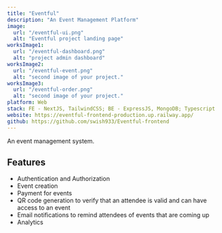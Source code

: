 ```yaml
---
title: "Eventful"
description: "An Event Management Platform"
image:
  url: "/eventful-ui.png"
  alt: "Eventful project landing page"
worksImage1:
  url: "/eventful-dashboard.png"
  alt: "project admin dashboard"
worksImage2:
  url: "/eventful-event.png"
  alt: "second image of your project."
worksImage3:
  url: "/eventful-order.png"
  alt: "second image of your project."
platform: Web
stack: FE - NextJS, TailwindCSS; BE - ExpressJS, MongoDB; Typescript
website: https://eventful-frontend-production.up.railway.app/
github: https://github.com/swish933/Eventful-frontend
---
```


An event management system.

## Features

- Authentication and Authorization
- Event creation
- Payment for events
- QR code generation to verify that an attendee is valid and can have access to an event
- Email notifications to remind attendees of events that are coming up
- Analytics
